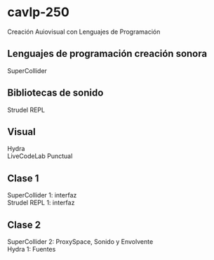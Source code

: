 # cavlp-250
Creación Auiovisual con Lenguajes de Programación

## Lenguajes de programación creación sonora
SuperCollider  
## Bibliotecas de sonido
Strudel REPL  
## Visual
Hydra  
LiveCodeLab
Punctual
## Clase 1
SuperCollider 1: interfaz  
Strudel REPL 1: interfaz  
## Clase 2
SuperCollider 2: ProxySpace, Sonido y Envolvente  
Hydra 1: Fuentes

